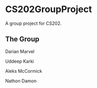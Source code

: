 # CS202GroupProject
A group project for CS202.


## The Group

Darian Marvel

Uddeep Karki

Aleks McCormick

Nathon Damon
